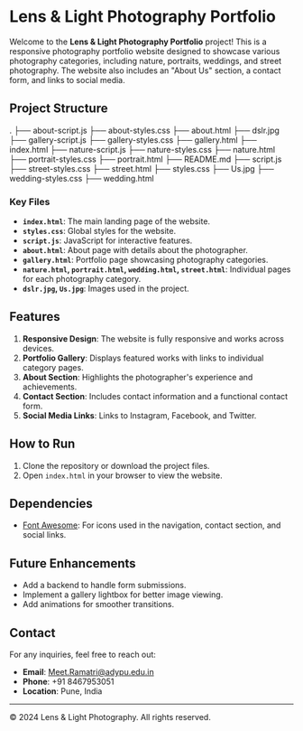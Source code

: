 # Lens & Light Photography Portfolio

Welcome to the **Lens & Light Photography Portfolio** project! This is a responsive photography portfolio website designed to showcase various photography categories, including nature, portraits, weddings, and street photography. The website also includes an "About Us" section, a contact form, and links to social media.

## Project Structure
. ├── about-script.js ├── about-styles.css ├── about.html ├── dslr.jpg ├── gallery-script.js ├── gallery-styles.css ├── gallery.html ├── index.html ├── nature-script.js ├── nature-styles.css ├── nature.html ├── portrait-styles.css ├── portrait.html ├── README.md ├── script.js ├── street-styles.css ├── street.html ├── styles.css ├── Us.jpg ├── wedding-styles.css ├── wedding.html


### Key Files

- **`index.html`**: The main landing page of the website.
- **`styles.css`**: Global styles for the website.
- **`script.js`**: JavaScript for interactive features.
- **`about.html`**: About page with details about the photographer.
- **`gallery.html`**: Portfolio page showcasing photography categories.
- **`nature.html`, `portrait.html`, `wedding.html`, `street.html`**: Individual pages for each photography category.
- **`dslr.jpg`, `Us.jpg`**: Images used in the project.

## Features

1. **Responsive Design**: The website is fully responsive and works across devices.
2. **Portfolio Gallery**: Displays featured works with links to individual category pages.
3. **About Section**: Highlights the photographer's experience and achievements.
4. **Contact Section**: Includes contact information and a functional contact form.
5. **Social Media Links**: Links to Instagram, Facebook, and Twitter.

## How to Run

1. Clone the repository or download the project files.
2. Open `index.html` in your browser to view the website.

## Dependencies

- [Font Awesome](https://cdnjs.cloudflare.com/ajax/libs/font-awesome/6.0.0/css/all.min.css): For icons used in the navigation, contact section, and social links.

## Future Enhancements

- Add a backend to handle form submissions.
- Implement a gallery lightbox for better image viewing.
- Add animations for smoother transitions.

## Contact

For any inquiries, feel free to reach out:

- **Email**: Meet.Ramatri@adypu.edu.in
- **Phone**: +91 8467953051
- **Location**: Pune, India

---

&copy; 2024 Lens & Light Photography. All rights reserved.
